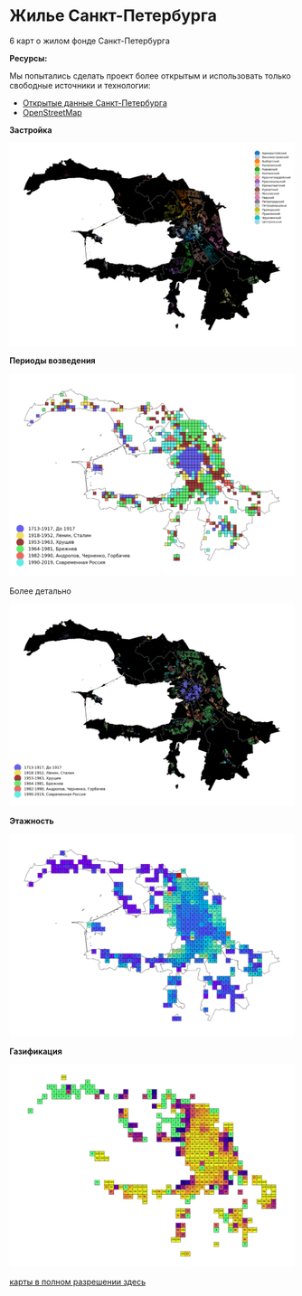 # Жилье Санкт-Петербурга

6 карт о жилом фонде Санкт-Петербурга

__Ресурсы:__

Мы попытались сделать проект более открытым и использовать только свободные источники и технологии:
- [Открытые данные Санкт-Петербурга](https://data.gov.spb.ru/opendata/7840013199-passports_houses/)
- [OpenStreetMap](https://www.openstreetmap.org)

__Застройка__

![](imgs/buildings.png)


__Периоды возведения__

![](imgs/building_periods_squares.png)

Более детально

![](imgs/building_periods.png)


__Этажность__

![](imgs/storeys_count_squares.png)

__Газификация__

![](imgs/gas_squares.png)

[карты в полном разрешении здесь](https://github.com/WGussev/StPHousing/blob/master/imgs)